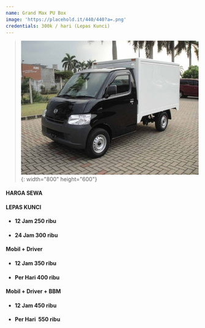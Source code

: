 ```yaml
---
name: Grand Max PU Box
image: 'https://placehold.it/440/440?a=.png'
credentials: 300k / hari (Lepas Kunci)
---
```


> ![](/uploads/content-5b0bed6990b95.jpg){: width="800" height="600"}

#### HARGA SEWA

#### LEPAS KUNCI

* #### 12 Jam 250 ribu
* #### 24 Jam 300 ribu

#### Mobil + Driver

* #### 12 Jam 350 ribu
* #### Per Hari 400 ribu

#### Mobil + Driver + BBM

* #### 12 Jam 450 ribu
* #### Per Hari&nbsp; 550 ribu